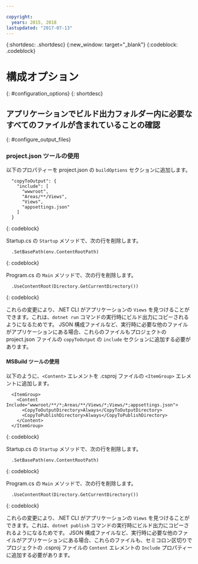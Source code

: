 ```yaml
---

copyright:
  years: 2015, 2018
lastupdated: "2017-07-13"
---
```


{:shortdesc: .shortdesc}
{:new_window: target="_blank"}
{:codeblock: .codeblock}


# 構成オプション
{: #configuration_options}
{: shortdesc}

## アプリケーションでビルド出力フォルダー内に必要なすべてのファイルが含まれていることの確認
{: #configure_output_files}

### project.json ツールの使用

以下のプロパティーを project.json の `buildOptions` セクションに追加します。
```
  "copyToOutput": {
    "include": [
      "wwwroot",
      "Areas/**/Views",
      "Views",
      "appsettings.json"
    ]
  }
```
{: codeblock}

Startup.cs の `Startup` メソッドで、次の行を削除します。
```
  .SetBasePath(env.ContentRootPath)
```
{: codeblock}

Program.cs の `Main` メソッドで、次の行を削除します。
```
  .UseContentRoot(Directory.GetCurrentDirectory())
```
{: codeblock}

これらの変更により、.NET CLI がアプリケーションの `Views` を見つけることができます。これは、`dotnet run` コマンドの実行時にビルド出力にコピーされるようになるためです。  JSON 構成ファイルなど、実行時に必要な他のファイルがアプリケーションにある場合、これらのファイルもプロジェクトの project.json ファイルの `copyToOutput` の `include` セクションに追加する必要があります。

#### MSBuild ツールの使用

以下のように、`<Content>` エレメントを .csproj ファイルの `<ItemGroup>` エレメントに追加します。
```
  <ItemGroup>
    <Content Include="wwwroot/**/*;Areas/**/Views/*;Views/*;appsettings.json">
      <CopyToOutputDirectory>Always</CopyToOutputDirectory>
      <CopyToPublishDirectory>Always</CopyToPublishDirectory>
    </Content>
  </ItemGroup>
```
{: codeblock}

Startup.cs の `Startup` メソッドで、次の行を削除します。
```
  .SetBasePath(env.ContentRootPath)
```
{: codeblock}

Program.cs の `Main` メソッドで、次の行を削除します。
```
  .UseContentRoot(Directory.GetCurrentDirectory())
```
{: codeblock}

これらの変更により、.NET CLI がアプリケーションの `Views` を見つけることができます。これは、`dotnet publish` コマンドの実行時にビルド出力にコピーされるようになるためです。  JSON 構成ファイルなど、実行時に必要な他のファイルがアプリケーションにある場合、これらのファイルも、セミコロン区切りでプロジェクトの .csproj ファイルの `Content` エレメントの `Include` プロパティーに追加する必要があります。
